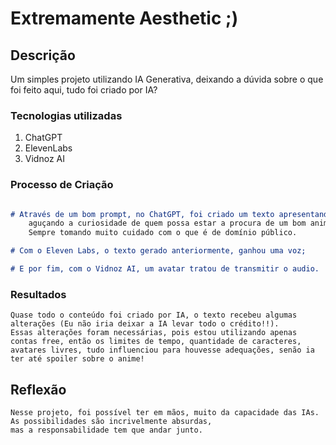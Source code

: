 # Extremamente Aesthetic ;)

## Descrição

Um simples projeto utilizando IA Generativa, deixando a dúvida sobre o que foi feito aqui, tudo foi criado por IA?


### Tecnologias utilizadas

1. ChatGPT
2. ElevenLabs
3. Vidnoz AI

### Processo de Criação

```markdown

# Através de um bom prompt, no ChatGPT, foi criado um texto apresentando "One Piece",
    aguçando a curiosidade de quem possa estar a procura de um bom anime.
    Sempre tomando muito cuidado com o que é de domínio público.

# Com o Eleven Labs, o texto gerado anteriormente, ganhou uma voz;

# E por fim, com o Vidnoz AI, um avatar tratou de transmitir o audio.
```

### Resultados
    Quase todo o conteúdo foi criado por IA, o texto recebeu algumas alterações (Eu não iria deixar a IA levar todo o crédito!!).
    Essas alterações foram necessárias, pois estou utilizando apenas contas free, então os limites de tempo, quantidade de caracteres,
    avatares livres, tudo influenciou para houvesse adequações, senão ia ter até spoiler sobre o anime!

## Reflexão
    Nesse projeto, foi possível ter em mãos, muito da capacidade das IAs. As possibilidades são incrivelmente absurdas, 
    mas a responsabilidade tem que andar junto.


